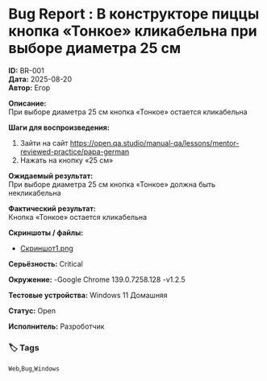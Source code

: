 # Bug Report : В конструкторе пиццы кнопка «Тонкое» кликабельна при выборе диаметра 25 см

**ID:** BR-001  
**Дата:** 2025-08-20  
**Автор:** Егор  

**Описание:**  
При выборе диаметра 25 см кнопка «Тонкое» остается кликабельна

**Шаги для воспроизведения:**  
1. Зайти на сайт https://open.qa.studio/manual-qa/lessons/mentor-reviewed-practice/papa-german
2. Нажать на кнопку «25 см»

**Ожидаемый результат:**  
При выборе диаметра 25 см кнопка «Тонкое» должна быть некликабельна

**Фактический результат:**  
Кнопка «Тонкое» остается кликабельна

**Скриншоты / файлы:**  
- [Скриншот1.png](screenshots/BR-001.jpg)


**Серьёзность:** Critical 

**Окружение:** -Google Chrome 139.0.7258.128
-v1.2.5

**Тестовые устройства:** Windows 11 Домашняя

**Статус:** Open  

**Исполнитель:** Разроботчик

### 🏷️ Tags
`Web`,`Bug`,`Windows`
